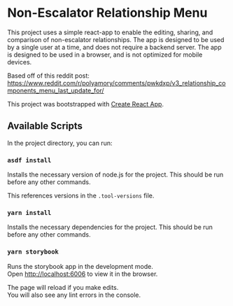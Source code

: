 # Non-Escalator Relationship Menu

This project uses a simple react-app to enable the editing, sharing, and comparison of non-escalator relationships. The app is designed to be used by a single user at a time, and does not require a backend server. The app is designed to be used in a browser, and is not optimized for mobile devices.

Based off of this reddit post: https://www.reddit.com/r/polyamory/comments/pwkdxp/v3_relationship_components_menu_last_update_for/

This project was bootstrapped with [Create React App](https://github.com/facebook/create-react-app).

## Available Scripts

In the project directory, you can run:

### `asdf install`

Installs the necessary version of node.js for the project. This should be run before any other commands.

This references versions in the `.tool-versions` file.

### `yarn install`

Installs the necessary dependencies for the project. This should be run before any other commands.

### `yarn storybook`

Runs the storybook app in the development mode.\
Open [http://localhost:6006](http://localhost:6006) to view it in the browser.

The page will reload if you make edits.\
You will also see any lint errors in the console.

### `yarn start`

Runs the app in the development mode.\
Open [http://localhost:3000](http://localhost:3000) to view it in the browser.

The page will reload if you make edits.\
You will also see any lint errors in the console.

### `yarn test`

Launches the test runner in the interactive watch mode.\
See the section about [running tests](https://facebook.github.io/create-react-app/docs/running-tests) for more information.

### `yarn run build`

Builds the app for production to the `build` folder.\
It correctly bundles React in production mode and optimizes the build for the best performance.

The build is minified and the filenames include the hashes.\
Your app is ready to be deployed!

See the section about [deployment](https://facebook.github.io/create-react-app/docs/deployment) for more information.
